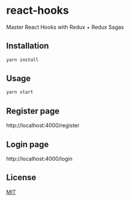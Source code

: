 # react-hooks
Master React Hooks with Redux + Redux Sagas

## Installation

```bash
yarn install
```

## Usage

```bash
yarn start
```


## Register page 
http://localhost:4000/register 

## Login page
http://localhost:4000/login 

## License
[MIT](https://choosealicense.com/licenses/mit/)
